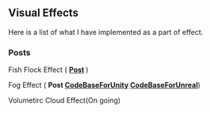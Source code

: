 ## Visual Effects

Here is a list of what I have implemented as a part of effect.

### Posts

Fish Flock Effect ( <b> [Post](FishFlock) </b> )

Fog Effect ( <b> Post [CodeBaseForUnity](https://github.com/plutoshe/VisualEffects/tree/master/VisualEffectOnUnity) [CodeBaseForUnreal](https://github.com/plutoshe/VisualEffects/tree/master/VisualEffectOnUnreal)</b>)

Volumetirc Cloud Effect(On going)
